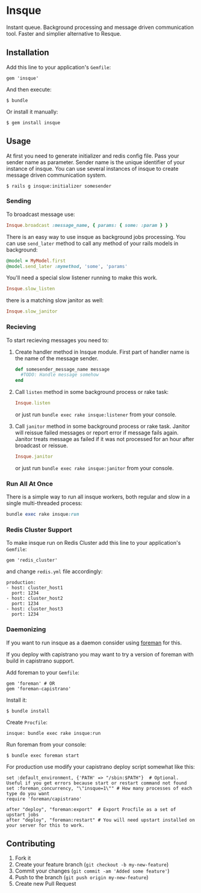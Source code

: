 # Insque

Instant queue. Background processing and message driven communication tool. Faster and simplier alternative to Resque.

## Installation

Add this line to your application's `Gemfile`:

    gem 'insque'

And then execute:

    $ bundle

Or install it manually:

    $ gem install insque

## Usage

At first you need to generate initializer and redis config file. Pass your sender name as parameter. 
Sender name is the unique identifier of your instance of insque. You can use several instances of insque to create message driven communication system. 

    $ rails g insque:initializer somesender

### Sending

To broadcast message use:
```ruby
Insque.broadcast :message_name, { params: { some: :param } }
```
There is an easy way to use insque as background jobs processing. You can use `send_later` method to call any method of your rails models in background:
```ruby
@model = MyModel.first
@model.send_later :mymethod, 'some', 'params'
```
You'll need a special slow listener running to make this work.
```ruby
Insque.slow_listen
```
there is a matching slow janitor as well:
```ruby
Insque.slow_janitor
```

### Recieving

To start recieving messages you need to:

1. Create handler method in Insque module. First part of handler name is the name of the message sender.
    ```ruby
    def somesender_message_name message
      #TODO: Handle message somehow
    end
    ```

2. Call `listen` method in some background process or rake task:
    ```ruby
    Insque.listen
    ```

   or just run `bundle exec rake insque:listener` from your console.

3. Call `janitor` method in some background process or rake task. Janitor will reissue failed messages or report error if message fails again. Janitor treats message as failed if it was not processed for an hour after broadcast or reissue.
    ```ruby
    Insque.janitor
    ```

   or just run `bundle exec rake insque:janitor` from your console.

### Run All At Once

There is a simple way to run all insque workers, both regular and slow in a single multi-threaded process:
```ruby
bundle exec rake insque:run
```

### Redis Cluster Support

To make insque run on Redis Cluster add this line to your application's `Gemfile`:

    gem 'redis_cluster'
    
and change `redis.yml` file accordingly:

    production:
    - host: cluster_host1
      port: 1234
    - host: cluster_host2
      port: 1234
    - host: cluster_host3
      port: 1234

### Daemonizing

If you want to run insque as a daemon consider using [foreman](https://github.com/ddollar/foreman) for this. 

If you deploy with capistrano you may want to try a version of foreman with build in capistrano support.

Add foreman to your `Gemfile`:

    gem 'foreman' # OR
    gem 'foreman-capistrano'

Install it:

    $ bundle install  

Create `Procfile`:

    insque: bundle exec rake insque:run


Run foreman from your console:
    
    $ bundle exec foreman start

For production use modify your capistrano deploy script somewhat like this:
    
    set :default_environment, {'PATH' => "/sbin:$PATH"}  # Optional. Useful if you get errors because start or restart command not found
    set :foreman_concurrency, "\"insque=1\"" # How many processes of each type do you want
    require 'foreman/capistrano'
    
    after "deploy", "foreman:export"  # Export Procfile as a set of upstart jobs
    after "deploy", "foreman:restart" # You will need upstart installed on your server for this to work.

## Contributing

1. Fork it
2. Create your feature branch (`git checkout -b my-new-feature`)
3. Commit your changes (`git commit -am 'Added some feature'`)
4. Push to the branch (`git push origin my-new-feature`)
5. Create new Pull Request
